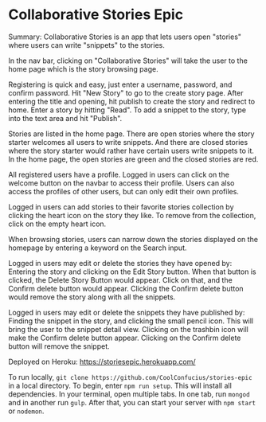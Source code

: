 # Collaborative Stories Epic

Summary: Collaborative Stories is an app that lets users open "stories" where users can write "snippets" to the stories. 

In the nav bar, clicking on "Collaborative Stories" will take the user to the home page which is the story browsing page. 

Registering is quick and easy, just enter a username, password, and confirm password. Hit "New Story" to go to the create story page. After entering the title and opening, hit publish to create the story and redirect to home. Enter a story by hitting "Read". To add a snippet to the story, type into the text area and hit "Publish".

Stories are listed in the home page. There are open stories where the story starter welcomes all users to write snippets. And there are closed stories where the story starter would rather have certain users write snippets to it. In the home page, the open stories are green and the closed stories are red.  

All registered users have a profile. Logged in users can click on the welcome button on the navbar to access their profile. Users can also access the profiles of other users, but can only edit their own profiles. 

Logged in users can add stories to their favorite stories collection by clicking the heart icon on the story they like. To remove from the collection, click on the empty heart icon. 

When browsing stories, users can narrow down the stories displayed on the homepage by entering a keyword on the Search input. 

Logged in users may edit or delete the stories they have opened by: 
Entering the story and clicking on the Edit Story button. When that button is clicked, the Delete Story Button would appear. Click on that, and the Confirm delete button would appear. Clicking the Confirm delete button would remove the story along with all the snippets. 

Logged in users may edit or delete the snippets they have published by: 
Finding the snippet in the story, and clicking the small pencil icon. This will bring the user to the snippet detail view. Clicking on the trashbin icon will make the Confirm delete button appear. Clicking on the Confirm delete button will remove the snippet. 
 

Deployed on Heroku: https://storiesepic.herokuapp.com/

To run locally, `git clone https://github.com/CoolConfucius/stories-epic` in a local directory. To begin, enter `npm run setup`.  This will install all dependencies. In your terminal, open multiple tabs. In one tab, run `mongod` and in another run `gulp`. After that, you can start your server with `npm start` or `nodemon`.

